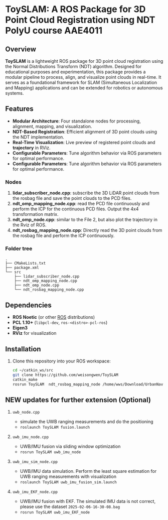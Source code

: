 # ToySLAM: A ROS Package for 3D Point Cloud Registration using NDT PolyU course AAE4011

## Overview
**ToySLAM** is a lightweight ROS package for 3D point cloud registration using the Normal Distributions Transform (NDT) algorithm. Designed for educational purposes and experimentation, this package provides a modular pipeline to process, align, and visualize point clouds in real-time. It serves as a foundational framework for SLAM (Simultaneous Localization and Mapping) applications and can be extended for robotics or autonomous systems.

## Features
- **Modular Architecture**: Four standalone nodes for processing, alignment, mapping, and visualization.
- **NDT-Based Registration**: Efficient alignment of 3D point clouds using the NDT implementation.
- **Real-Time Visualization**: Live preview of registered point clouds and **trajectory** in RViz.
- **Configurable Parameters**: Tune algorithm behavior via ROS parameters for optimal performance.
- **Configurable Parameters**: Tune algorithm behavior via ROS parameters for optimal performance.

### Nodes
1. **lidar_subscriber_node.cpp**: subscribe the 3D LiDAR point clouds from the rosbag file and save the point clouds to the PCD files.
2. **ndt_omp_mapping_node.cpp**: read the PCD file continuously and perform the ICP for the continuous PCD files. Output the 4x4 transformation matrix.
3. **ndt_omp_node.cpp**: similar to the File 2, but also plot the trajectory in the Rviz of ROS.
4. **ndt_rosbag_mapping_node.cpp**: Directly read the 3D point clouds from the rosbag file and perform the ICP continuously.

### Folder tree

```
.
├── CMakeLists.txt
├── package.xml
└── src
    ├── lidar_subscriber_node.cpp
    ├── ndt_omp_mapping_node.cpp
    ├── ndt_omp_node.cpp
    └── ndt_rosbag_mapping_node.cpp
```

## Dependencies
- **ROS Noetic** (or other [ROS](http://www.ros.org/) distributions)
- **PCL 1.10+** (`libpcl-dev`, `ros-<distro>-pcl-ros`)
- **Eigen3**
- **RViz** for visualization

## Installation
1. Clone this repository into your ROS workspace:
   ```bash
   cd ~/catkin_ws/src
   git clone https://github.com/weisongwen/ToySLAM
   catkin_make
   rosrun ToySLAM  ndt_rosbag_mapping_node /home/wws/Download/UrbanNav-HK_Whampoa-20210521_sensors.bag
   ```


## NEW updates for further extension (Optional)
1. ```uwb_node.cpp```
    - simulate the UWB ranging measurements and do the positioning
    - ```roslaunch ToySLAM fusion.launch ```

2. ```uwb_imu_node.cpp```
    - UWB/IMU fusion via sliding window optimization
    - ```rosrun ToySLAM uwb_imu_node ```

3. ```uwb_imu_sim_node.cpp```
    - UWB/IMU data simulation. Perform the least square estimation for UWB ranging measurements with visualization
    - ```roslaunch ToySLAM uwb_imu_fusion_sim.launch ```
4. ```uwb_imu_EKF_node.cpp```
    - UWB/IMU fusion with EKF. The simulated IMU data is not correct, please use the dataset ```2025-02-06-16-30-08.bag```
    - ```rosrun ToySLAM uwb_imu_EKF_node ```
